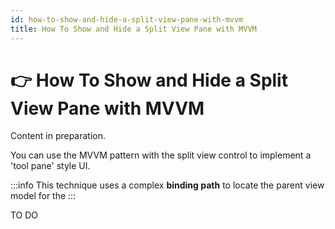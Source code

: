 ```yaml
---
id: how-to-show-and-hide-a-split-view-pane-with-mvvm
title: How To Show and Hide a Split View Pane with MVVM
---
```



# 👉 How To Show and Hide a Split View Pane with MVVM

Content in preparation.

You can use the MVVM pattern with the split view control to implement a 'tool pane' style UI.

:::info
This technique uses a complex **binding path** to locate the parent view model for the &#x20;
:::

TO DO

<!--<figure><img src="../../.gitbook/assets/splitview2.gif" alt=""><figcaption></figcaption></figure>-->

